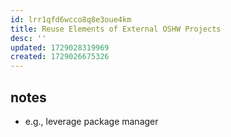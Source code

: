 ```yaml
---
id: lrr1qfd6wcco8q8e3oue4km
title: Reuse Elements of External OSHW Projects
desc: ''
updated: 1729028319969
created: 1729026675326
---
```


## notes

- e.g., leverage package manager
